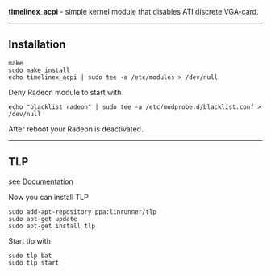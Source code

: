 **timelinex_acpi** - simple kernel module that disables ATI discrete VGA-card.

----
## Installation

    make
    sudo make install
    echo timelinex_acpi | sudo tee -a /etc/modules > /dev/null
Deny Radeon module to start with

    echo "blacklist radeon" | sudo tee -a /etc/modprobe.d/blacklist.conf > /dev/null

After reboot your Radeon is deactivated.

----
## TLP
see [Documentation](https://launchpad.net/~linrunner/+archive/ubuntu/tlp)

Now you can install TLP

    sudo add-apt-repository ppa:linrunner/tlp
    sudo apt-get update
    sudo apt-get install tlp

Start tlp with

    sudo tlp bat
    sudo tlp start



